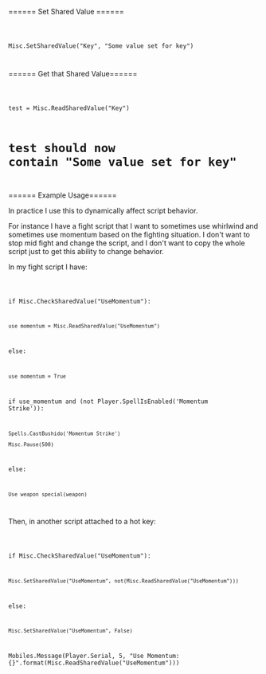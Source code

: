 
====== Set Shared Value ======

<code>

Misc.SetSharedValue("Key", "Some value set for key")

</code>



====== Get that Shared Value======

<code>

test = Misc.ReadSharedValue("Key")

# test should now contain "Some value set for key"

</code>



====== Example Usage======





In practice I use this to dynamically affect script behavior. 



For instance I have a fight script that I want to sometimes use whirlwind and sometimes use momentum based on the fighting situation. I don't want to stop mid fight and change the script, and I don't want to copy the whole script just to get this ability to change behavior. 

 

In my fight script I have:

<code>

if Misc.CheckSharedValue("UseMomentum"):

    use_momentum = Misc.ReadSharedValue("UseMomentum")

else:    

    use_momentum = True

if use_momentum and (not Player.SpellIsEnabled('Momentum Strike')):    

    Spells.CastBushido('Momentum Strike')

    Misc.Pause(500)

else:

    Use_weapon_special(weapon)

</code>



Then, in another script attached to a hot key:

<code>

if Misc.CheckSharedValue("UseMomentum"):

    Misc.SetSharedValue("UseMomentum", not(Misc.ReadSharedValue("UseMomentum")))

else:    

    Misc.SetSharedValue("UseMomentum", False)



Mobiles.Message(Player.Serial, 5, "Use Momentum: {}".format(Misc.ReadSharedValue("UseMomentum")))

</code>

